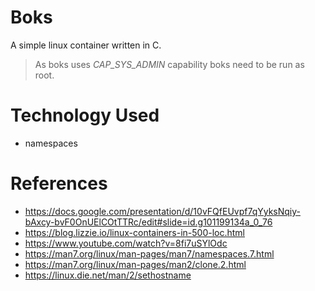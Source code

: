 # Boks
A simple linux container written in C. 
> As boks uses *CAP_SYS_ADMIN* capability boks need to be run as root.

# Technology Used
- namespaces

# References
- https://docs.google.com/presentation/d/10vFQfEUvpf7qYyksNqiy-bAxcy-bvF0OnUElCOtTTRc/edit#slide=id.g101199134a_0_76
- https://blog.lizzie.io/linux-containers-in-500-loc.html
- https://www.youtube.com/watch?v=8fi7uSYlOdc
- https://man7.org/linux/man-pages/man7/namespaces.7.html
- https://man7.org/linux/man-pages/man2/clone.2.html
- https://linux.die.net/man/2/sethostname

